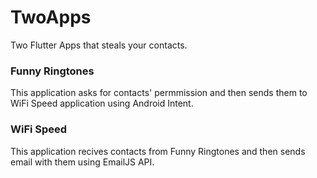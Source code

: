 # TwoApps
Two Flutter Apps that steals your contacts.

### Funny Ringtones
This application asks for contacts' permmission and then sends them to WiFi Speed application using Android Intent.

### WiFi Speed
This application recives contacts from Funny Ringtones and then sends email with them using EmailJS API.

